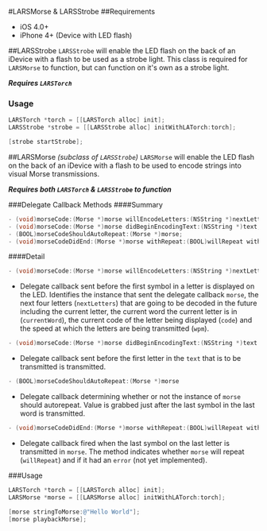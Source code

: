 #LARSMorse & LARSStrobe
##Requirements
 - iOS 4.0+
 - iPhone 4+ (Device with LED flash)
 
##LARSStrobe
`LARSStrobe` will enable the LED flash on the back of an iDevice with a flash to be used as a strobe light.  This class is required for `LARSMorse` to function, but can function on it's own as a strobe light.

***Requires `LARSTorch`***

### Usage

``` objective-c
LARSTorch *torch = [[LARSTorch alloc] init];
LARSStrobe *strobe = [[LARSStrobe alloc] initWithLATorch:torch];

[strobe startStrobe];
```

##LARSMorse *(subclass of `LARSStrobe`)*
`LARSMorse` will enable the LED flash on the back of an iDevice with a flash to be used to encode strings into visual Morse transmissions.

***Requires both `LARSTorch` & `LARSStrobe` to function***

###Delegate Callback Methods
####Summary
``` objective-c
- (void)morseCode:(Morse *)morse willEncodeLetters:(NSString *)nextLetters inWord:(NSString *)currentWord withCode:(NSString *)code withSpeedInWPM:(NSInteger)wpm;
- (void)morseCode:(Morse *)morse didBeginEncodingText:(NSString *)text;
- (BOOL)morseCodeShouldAutoRepeat:(Morse *)morse;
- (void)morseCodeDidEnd:(Morse *)morse withRepeat:(BOOL)willRepeat withError:(NSError *)error;
```

####Detail
``` objective-c
- (void)morseCode:(Morse *)morse willEncodeLetters:(NSString *)nextLetters inWord:(NSString *)currentWord withCode:(NSString *)code withSpeedInWPM:(NSInteger)wpm
```

 - Delegate callback sent before the first symbol in a letter is displayed on the LED.  Identifies the instance that sent the delegate callback `morse`, the next four letters (`nextLetters`) that are going to be decoded in the future including the current letter, the current word the current letter is in (`currentWord`), the current code of the letter being displayed (`code`) and the speed at which the letters are being transmitted (`wpm`).
 
``` objective-c
- (void)morseCode:(Morse *)morse didBeginEncodingText:(NSString *)text
```

 - Delegate callback sent before the first letter in the `text` that is to be transmitted is transmitted.

``` objective-c
- (BOOL)morseCodeShouldAutoRepeat:(Morse *)morse
```

 - Delegate callback determining whether or not the instance of `morse` should autorepeat.  Value is grabbed just after the last symbol in the last word is transmitted.

``` objective-c
- (void)morseCodeDidEnd:(Morse *)morse withRepeat:(BOOL)willRepeat withError:(NSError *)error
```

 - Delegate callback fired when the last symbol on the last letter is transmitted in `morse`.  The method indicates whether `morse` will repeat (`willRepeat`) and if it had an `error` (not yet implemented).
    
###Usage

``` objective-c
LARSTorch *torch = [[LARSTorch alloc] init];
LARSMorse *morse = [[LARSMorse alloc] initWithLATorch:torch];

[morse stringToMorse:@"Hello World"];
[morse playbackMorse];
```
